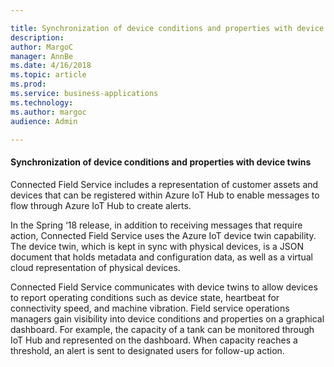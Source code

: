 ```yaml
---

title: Synchronization of device conditions and properties with device twins
description: 
author: MargoC
manager: AnnBe
ms.date: 4/16/2018
ms.topic: article
ms.prod: 
ms.service: business-applications
ms.technology: 
ms.author: margoc
audience: Admin

---
```

#### Synchronization of device conditions and properties with device twins 



Connected Field Service includes a representation of customer assets and devices
that can be registered within Azure IoT Hub to enable messages to flow through
Azure IoT Hub to create alerts.

In the Spring ‘18 release, in addition to receiving messages that require
action, Connected Field Service uses the Azure IoT device twin capability. The
device twin, which is kept in sync with physical devices, is a JSON document
that holds metadata and configuration data, as well as a virtual cloud
representation of physical devices.

Connected Field Service communicates with device twins to allow devices to
report operating conditions such as device state, heartbeat for connectivity
speed, and machine vibration. Field service operations managers gain visibility
into device conditions and properties on a graphical dashboard. For example, the
capacity of a tank can be monitored through IoT Hub and represented on the
dashboard. When capacity reaches a threshold, an alert is sent to designated
users for follow-up action.
